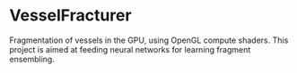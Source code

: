 # VesselFracturer
Fragmentation of vessels in the GPU, using OpenGL compute shaders. This project is aimed at feeding neural networks for learning fragment ensembling.
